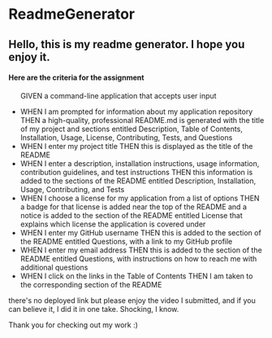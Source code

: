 # ReadmeGenerator

<h2> Hello, this is my readme generator. I hope you enjoy it. </h2>

<h4> Here are the criteria for the assignment </h4>

<ul>

GIVEN a command-line application that accepts user input
  
<li>WHEN I am prompted for information about my application repository
THEN a high-quality, professional README.md is generated with the title of my project and sections entitled Description, Table of Contents, Installation, Usage, License, Contributing, Tests, and Questions</li>
<li>WHEN I enter my project title
THEN this is displayed as the title of the README</li>
<li>WHEN I enter a description, installation instructions, usage information, contribution guidelines, and test instructions
THEN this information is added to the sections of the README entitled Description, Installation, Usage, Contributing, and Tests</li>
<li>WHEN I choose a license for my application from a list of options
THEN a badge for that license is added near the top of the README and a notice is added to the section of the README entitled License that explains which license the application is covered under</li>
<li>WHEN I enter my GitHub username
THEN this is added to the section of the README entitled Questions, with a link to my GitHub profile</li>
<li>WHEN I enter my email address
THEN this is added to the section of the README entitled Questions, with instructions on how to reach me with additional questions</li>
<li>WHEN I click on the links in the Table of Contents
THEN I am taken to the corresponding section of the README</li>

</ul>

<p> there's no deployed link but please enjoy the video I submitted, and if you can believe it, I did it in one take. Shocking, I know. </p>

Thank you for checking out my work :)
